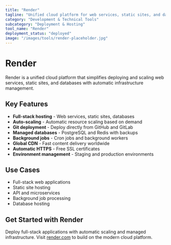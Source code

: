 ```yaml
---
title: "Render"
tagline: "Unified cloud platform for web services, static sites, and databases"
category: "Development & Technical Tools"
subcategory: "Deployment & Hosting"
tool_name: "Render"
deployment_status: "deployed"
image: "/images/tools/render-placeholder.jpg"
---
```


# Render

Render is a unified cloud platform that simplifies deploying and scaling web services, static sites, and databases with automatic infrastructure management.

## Key Features

- **Full-stack hosting** - Web services, static sites, databases
- **Auto-scaling** - Automatic resource scaling based on demand
- **Git deployment** - Deploy directly from GitHub and GitLab
- **Managed databases** - PostgreSQL and Redis with backups
- **Background jobs** - Cron jobs and background workers
- **Global CDN** - Fast content delivery worldwide
- **Automatic HTTPS** - Free SSL certificates
- **Environment management** - Staging and production environments

## Use Cases

- Full-stack web applications
- Static site hosting
- API and microservices
- Background job processing
- Database hosting

## Get Started with Render

Deploy full-stack applications with automatic scaling and managed infrastructure. Visit [render.com](https://render.com) to build on the modern cloud platform.